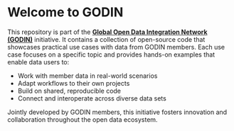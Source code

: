 # Welcome to GODIN

This repository is part of the **[Global Open Data Integration Network (GODIN)](https://godin.gleif.org/)** initiative. It contains a collection of open-source code that showcases practical use cases with data from GODIN members. Each use case focuses on a specific topic and provides hands-on examples that enable data users to:

- Work with member data in real-world scenarios
- Adapt workflows to their own projects
- Build on shared, reproducible code
- Connect and interoperate across diverse data sets

Jointly developed by GODIN members, this initiative fosters innovation and collaboration throughout the open data ecosystem. 
